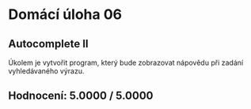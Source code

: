# Domácí úloha 06

## Autocomplete II
Úkolem je vytvořit program, který bude zobrazovat nápovědu při zadání vyhledávaného výrazu.

## Hodnocení:	5.0000 / 5.0000
